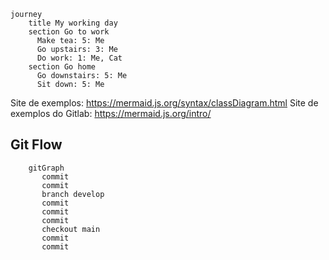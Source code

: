 ```mermaid
journey
    title My working day
    section Go to work
      Make tea: 5: Me
      Go upstairs: 3: Me
      Do work: 1: Me, Cat
    section Go home
      Go downstairs: 5: Me
      Sit down: 5: Me
```

Site de exemplos: https://mermaid.js.org/syntax/classDiagram.html
Site de exemplos do Gitlab: https://mermaid.js.org/intro/

## Git Flow

```mermaid
    gitGraph
       commit
       commit
       branch develop
       commit
       commit
       commit
       checkout main
       commit
       commit
```
